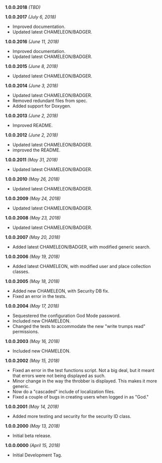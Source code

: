 **1.0.0.2018** *(TBD)*

**1.0.0.2017** *(July 6, 2018)*

- Improved documentation.
- Updated latest CHAMELEON/BADGER.

**1.0.0.2016** *(June 11, 2018)*

- Improved documentation.
- Updated latest CHAMELEON/BADGER.

**1.0.0.2015** *(June 8, 2018)*

- Updated latest CHAMELEON/BADGER.

**1.0.0.2014** *(June 3, 2018)*

- Updated latest CHAMELEON/BADGER.
- Removed redundant files from spec.
- Added support for Doxygen.

**1.0.0.2013** *(June 2, 2018)*

- Improved README.

**1.0.0.2012** *(June 2, 2018)*

- Updated latest CHAMELEON/BADGER.
- improved the README.

**1.0.0.2011** *(May 31, 2018)*

- Updated latest CHAMELEON/BADGER.

**1.0.0.2010** *(May 26, 2018)*

- Updated latest CHAMELEON/BADGER.

**1.0.0.2009** *(May 24, 2018)*

- Updated latest CHAMELEON/BADGER.

**1.0.0.2008** *(May 23, 2018)*

- Updated latest CHAMELEON/BADGER.

**1.0.0.2007** *(May 20, 2018)*

- Added latest CHAMELEON/BADGER, with modified generic search.

**1.0.0.2006** *(May 19, 2018)*

- Added latest CHAMELEON, with modified user and place collection classes.

**1.0.0.2005** *(May 18, 2018)*

- Added new CHAMELEON, with Security DB fix.
- Fixed an error in the tests.

**1.0.0.2004** *(May 17, 2018)*

- Sequestered the configuration God Mode password.
- Included new CHAMELEON.
- Changed the tests to accommodate the new "write trumps read" permissions.

**1.0.0.2003** *(May 16, 2018)*

- Included new CHAMELEON.

**1.0.0.2002** *(May 15, 2018)*

- Fixed an error in the test functions script. Not a big deal, but it meant that errors were not being displayed as such.
- Minor change in the way the throbber is displayed. This makes it more generic.
- Now do a "cascaded" include of localization files.
- Fixed a couple of bugs in creating users when logged in as "God."

**1.0.0.2001** *(May 14, 2018)*

- Added more testing and security for the security ID class.

**1.0.0.2000** *(May 13, 2018)*

- Initial beta release.

**1.0.0.0000** *(April 15, 2018)*

- Initial Development Tag.